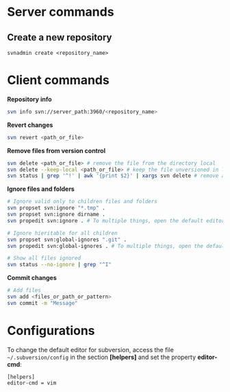 # Server commands
## Create a new repository
```svnadmin create <repository_name>```

# Client commands

**Repository info**

```sh
svn info svn://server_path:3960/<repository_name>
```

**Revert changes**

```sh
svn revert <path_or_file>
```

**Remove files from version control**

```sh
svn delete <path_or_file> # remove the file from the directory local
svn delete --keep-local <path_or_file> # keep the file unversioned in local directory
svn status | grep '^!' | awk '{print $2}' | xargs svn delete # remove all files missing (deleted/renamed)
``` 
**Ignore files and folders**

```sh
# Ignore valid only to children files and folders
svn propset svn:ignore "*.tmp" .
svn propset svn:ignore dirname .
svn propedit svn:ignore . # To multiple things, open the default editor

# Ignore hieritable for all children
svn propset svn:global-ignores ".git" .
svn propedit svn:global-ignores . # To multiple things, open the default editor

# Show all files ignored
svn status --no-ignore | grep "^I"
```

**Commit changes**
```sh
# Add files
svn add <files_or_path_or_pattern>
svn commit -m "Message"
```

# Configurations
To change the default editor for subversion, access the file ```~/.subversion/config``` in the section **[helpers]** and set the property **editor-cmd**:
```
[helpers]
editor-cmd = vim
```
